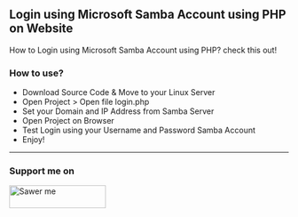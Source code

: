 ## Login using Microsoft Samba Account using PHP on Website

How to Login using Microsoft Samba Account using PHP? check this out!

### How to use?                 

- Download Source Code & Move to your Linux Server
- Open Project > Open file login.php 
- Set your Domain and IP Address from Samba Server
- Open Project on Browser
- Test Login using your Username and Password Samba Account
- Enjoy!

---

### Support me on
<a href="https://saweria.co/arifsiddikm" target="_blank"><img src="https://user-images.githubusercontent.com/26188697/180601310-e82c63e4-412b-4c36-b7b5-7ba713c80380.png" alt="Sawer me" height="41" width="174"></a>

